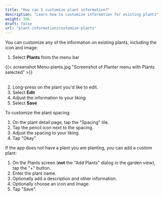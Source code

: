 ```yaml
---
title: "How can I customize plant information?"
description: "Learn how to customize information for existing plants"
weight: 306
draft: false
url: "plant-information/customize-plants"
---
```


You can customize any of the information on existing plants, including the icon and image:

1. Select **Plants** from the menu bar

{{< screenshot Menu-plants.jpg "Screenshot of Planter menu with Plants selected" >}}<br /><br />

2. Long-press on the plant you'd like to edit.
3. Select **Edit**
4. Adjust the information to your liking
5. Select **Save**

To customize the plant spacing:

1. On the plant detail page, tap the "Spacing" tile.
2. Tap the pencil icon next to the spacing.
3. Adjust the spacing to your liking.
5. Tap "Okay".


If the app does not have a plant you are planting, you can add a custom plant:

1. On the Plants screen (**not** the "Add Plants" dialog in the garden view), tap the "+" button.
2. Enter the plant name.
3. Optionally add a description and other information.
5. Optionally choose an icon and image.
5. Tap "Save".
